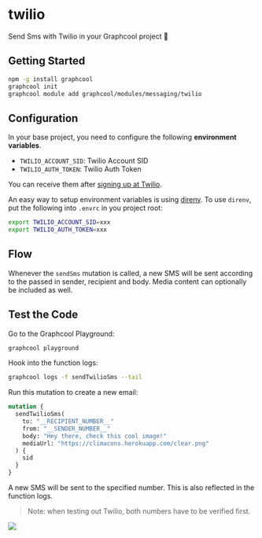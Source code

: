 # twilio

Send Sms with Twilio in your Graphcool project 🎁

## Getting Started

```sh
npm -g install graphcool
graphcool init
graphcool module add graphcool/modules/messaging/twilio
```

## Configuration

In your base project, you need to configure the following **environment variables**.

- `TWILIO_ACCOUNT_SID`: Twilio Account SID
- `TWILIO_AUTH_TOKEN`: Twilio Auth Token

You can receive them after [signing up at Twilio](https://twilio.com/).

An easy way to setup environment variables is using [direnv](https://direnv.net/).
To use `direnv`, put the following into `.envrc` in you project root:

```sh
export TWILIO_ACCOUNT_SID=xxx
export TWILIO_AUTH_TOKEN=xxx
```

## Flow

Whenever the `sendSms` mutation is called, a new SMS will be sent according to the passed in sender, recipient and body. Media content can optionally be included as well.

## Test the Code

Go to the Graphcool Playground:

```sh
graphcool playground
```

Hook into the function logs:

```sh
graphcool logs -f sendTwilioSms --tail
```

Run this mutation to create a new email:

```graphql
mutation {
  sendTwilioSms(
    to: "__RECIPIENT_NUMBER__"
    from: "__SENDER_NUMBER__"
    body: "Hey there, check this cool image!"
    mediaUrl: "https://climacons.herokuapp.com/clear.png"
  ) {
    sid
  }
}
```

A new SMS will be sent to the specified number. This is also reflected in the function logs.

> Note: when testing out Twilio, both numbers have to be verified first.

![](http://i.imgur.com/5RHR6Ku.png)
